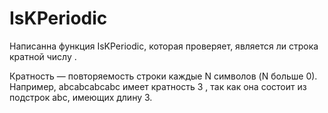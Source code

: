 #  IsKPeriodic

Написанна функция IsKPeriodic, которая проверяет, является ли строка кратной числу .

Кратность — повторяемость строки каждые N символов (N больше 0).
Например, abcabcabcabc имеет кратность 3 ,  так как она состоит из подстрок abc, имеющих длину 3.
